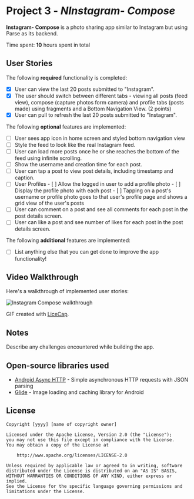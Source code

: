 
# Project 3 - *NInstagram- Compose*

**Instagram- Compose** is a photo sharing app similar to Instagram but using Parse as its backend.

Time spent: **10** hours spent in total

## User Stories

The following **required** functionality is completed:

- [x] User can view the last 20 posts submitted to "Instagram".
- [x] The user should switch between different tabs - viewing all posts (feed view), compose (capture photos form camera) and profile tabs (posts made) using fragments and a Bottom Navigation View. (2 points)
- [x] User can pull to refresh the last 20 posts submitted to "Instagram".

The following **optional** features are implemented:

- [ ] User sees app icon in home screen and styled bottom navigation view
- [ ] Style the feed to look like the real Instagram feed.
- [ ] User can load more posts once he or she reaches the bottom of the feed using infinite scrolling.
- [ ] Show the username and creation time for each post.
- [ ] User can tap a post to view post details, including timestamp and caption.
- [ ] User Profiles
      - [ ] Allow the logged in user to add a profile photo
      - [ ] Display the profile photo with each post
      - [ ] Tapping on a post's username or profile photo goes to that user's profile page and shows a grid view of the user's posts 
- [ ] User can comment on a post and see all comments for each post in the post details screen.
- [ ] User can like a post and see number of likes for each post in the post details screen.

The following **additional** features are implemented:

- [ ] List anything else that you can get done to improve the app functionality!

## Video Walkthrough

Here's a walkthrough of implemented user stories:

![Instagram Compose walkthrough](https://user-images.githubusercontent.com/81383919/138805336-34597a59-04ee-4a61-9b0c-642f7dd53384.gif)

GIF created with [LiceCap](http://www.cockos.com/licecap/).

## Notes

Describe any challenges encountered while building the app.

## Open-source libraries used

- [Android Async HTTP](https://github.com/codepath/CPAsyncHttpClient) - Simple asynchronous HTTP requests with JSON parsing
- [Glide](https://github.com/bumptech/glide) - Image loading and caching library for Android

## License

    Copyright [yyyy] [name of copyright owner]

    Licensed under the Apache License, Version 2.0 (the "License");
    you may not use this file except in compliance with the License.
    You may obtain a copy of the License at

        http://www.apache.org/licenses/LICENSE-2.0

    Unless required by applicable law or agreed to in writing, software
    distributed under the License is distributed on an "AS IS" BASIS,
    WITHOUT WARRANTIES OR CONDITIONS OF ANY KIND, either express or implied.
    See the License for the specific language governing permissions and
    limitations under the License.
